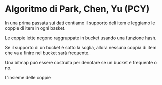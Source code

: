# Algoritmo di Park, Chen, Yu (PCY)
In una prima passata sui dati contiamo il supporto deli item e leggiamo le coppie di item in ogni basket.

Le coppie lette negono raggruppate in bucket usando una funzione hash.

Se il supporto di un bucket è sotto la soglia, allora nessuna coppia di item che va a finire nel bucket sarà frequente.

Una bitmap può essere costruita per denotare se un bucket è frequente o no.

L'insieme delle coppie